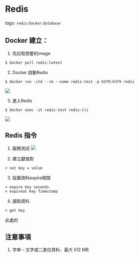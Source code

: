 # Redis
###### tags: `redis` `Docker` `Database`

## Docker 建立：
1. 先拉取想要的image
```linux=
$ docker pull redis:latest
```
2. Docker 啟動Redis
```linix=
$ docker run -itd --rm --name redis-test -p 6379:6379 redis
```
![](https://i.imgur.com/nKiwceT.png)

3. 進入Redis
```linux=
$ docker exec -it redis-test redis-cli
```
![](https://i.imgur.com/3wuG5F8.png)


## Redis 指令
1. 服務測試
![](https://i.imgur.com/D1TWtkh.png)

2. 建立鍵值對
```redis=
> set key = value
```
3. 設置資料expire期間
```linux=
> expire key seconds
> expireat key Timestamp
```
4. 讀取資料
```linux=
> get key
```
此處的

## 注意事項
1. 字串 – 文字或二進位資料，最大 512 MB

